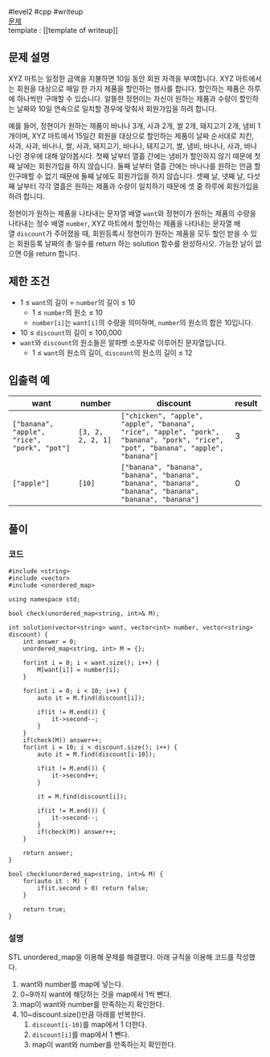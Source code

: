 
#level2 #cpp #writeup  
[문제](https://school.programmers.co.kr/learn/courses/30/lessons/131127)  
template : [[template of writeup]]  

## 문제 설명  

XYZ 마트는 일정한 금액을 지불하면 10일 동안 회원 자격을 부여합니다. XYZ 마트에서는 회원을 대상으로 매일 한 가지 제품을 할인하는 행사를 합니다. 할인하는 제품은 하루에 하나씩만 구매할 수 있습니다. 알뜰한 정현이는 자신이 원하는 제품과 수량이 할인하는 날짜와 10일 연속으로 일치할 경우에 맞춰서 회원가입을 하려 합니다.  

예를 들어, 정현이가 원하는 제품이 바나나 3개, 사과 2개, 쌀 2개, 돼지고기 2개, 냄비 1개이며, XYZ 마트에서 15일간 회원을 대상으로 할인하는 제품이 날짜 순서대로 치킨, 사과, 사과, 바나나, 쌀, 사과, 돼지고기, 바나나, 돼지고기, 쌀, 냄비, 바나나, 사과, 바나나인 경우에 대해 알아봅시다. 첫째 날부터 열흘 간에는 냄비가 할인하지 않기 때문에 첫째 날에는 회원가입을 하지 않습니다. 둘째 날부터 열흘 간에는 바나나를 원하는 만큼 할인구매할 수 없기 때문에 둘째 날에도 회원가입을 하지 않습니다. 셋째 날, 넷째 날, 다섯째 날부터 각각 열흘은 원하는 제품과 수량이 일치하기 때문에 셋 중 하루에 회원가입을 하려 합니다.  

정현이가 원하는 제품을 나타내는 문자열 배열 `want`와 정현이가 원하는 제품의 수량을 나타내는 정수 배열 `number`, XYZ 마트에서 할인하는 제품을 나타내는 문자열 배열 `discount`가 주어졌을 때, 회원등록시 정현이가 원하는 제품을 모두 할인 받을 수 있는 회원등록 날짜의 총 일수를 return 하는 solution 함수를 완성하시오. 가능한 날이 없으면 0을 return 합니다.  

## 제한 조건  

- 1 ≤ `want`의 길이 = `number`의 길이 ≤ 10  
    - 1 ≤ `number`의 원소 ≤ 10  
    - `number[i]`는 `want[i]`의 수량을 의미하며, `number`의 원소의 합은 10입니다.  
- 10 ≤ `discount`의 길이 ≤ 100,000  
- `want`와 `discount`의 원소들은 알파벳 소문자로 이루어진 문자열입니다.  
    - 1 ≤ `want`의 원소의 길이, `discount`의 원소의 길이 ≤ 12  

## 입출력 예  

| want                                         | number            | discount                                                                                                                         | result |  
| -------------------------------------------- | ----------------- | -------------------------------------------------------------------------------------------------------------------------------- | ------ |  
| `["banana", "apple", "rice", "pork", "pot"]` | `[3, 2, 2, 2, 1]` | `["chicken", "apple", "apple", "banana", "rice", "apple", "pork", "banana", "pork", "rice", "pot", "banana", "apple", "banana"]` | 3      |  
| `["apple"]`                                  | `[10]`            | `["banana", "banana", "banana", "banana", "banana", "banana", "banana", "banana", "banana", "banana"]`                           | 0      |  

## 풀이  

### 코드  

```  
#include <string>  
#include <vector>  
#include <unordered_map>  

using namespace std;  

bool check(unordered_map<string, int>& M);  

int solution(vector<string> want, vector<int> number, vector<string> discount) {  
    int answer = 0;  
    unordered_map<string, int> M = {};  
    
    for(int i = 0; i < want.size(); i++) {  
        M[want[i]] = number[i];  
    }  
    
    for(int i = 0; i < 10; i++) {  
        auto it = M.find(discount[i]);  
        
        if(it != M.end()) {  
            it->second--;  
        }  
    }  
    if(check(M)) answer++;  
    for(int i = 10; i < discount.size(); i++) {  
        auto it = M.find(discount[i-10]);  
        
        if(it != M.end()) {  
            it->second++;  
        }  
        
        it = M.find(discount[i]);  
        
        if(it != M.end()) {  
            it->second--;  
        }  
        if(check(M)) answer++;  
    }  
    
    return answer;  
}  

bool check(unordered_map<string, int>& M) {  
    for(auto it : M) {  
        if(it.second > 0) return false;  
    }  
    
    return true;  
}  

```  

### 설명  

STL unordered_map을 이용해 문제를 해결했다. 아래 규칙을 이용해 코드를 작성했다.  

1. want와 number를 map에 넣는다.  
2. 0~9까지 want에 해당하는 것을 map에서 1씩 뺀다.  
3. map이 want와 number를 만족하는지 확인한다.  
4. 10~discount.size()만큼 아래를 반복한다.  
	1. `discount[i-10]`를 map에서 1 더한다.  
	2. `discount[i]`를 map에서 1 뺀다.  
	3. map이 want와 number를 만족하는지 확인한다.  
